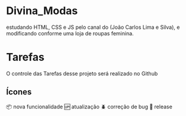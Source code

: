 # Divina_Modas
estudando HTML, CSS e JS pelo canal do (João Carlos Lima e Silva), e modificando conforme uma loja de roupas feminina.

# Tarefas

O controle das Tarefas desse projeto será realizado no Github

## Ícones

:package: nova funcionalidade
:up: atualização
:beetle: correção de bug
:checkered_flag: release
